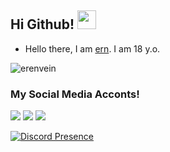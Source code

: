 ## Hi Github! <img src="https://raw.githubusercontent.com/iampavangandhi/iampavangandhi/master/gifs/Hi.gif" width="30px">

- Hello there, I am [ern](https://github.com/erenvein). I am 18 y.o.

<img src="https://komarev.com/ghpvc/?username=erenvein&label=Views&color=552b75" alt="erenvein" />

<h3>My Social Media Acconts!</h3>
<p align="left">
   <a href="https://instagram.com/erendamar_" target"blank_"><img src="https://img.shields.io/badge/INSTAGRAM%20-DC3175.svg?&style=for-the-badge&logo=instagram&logoColor=white"></a>
 <a href="https://www.sptfy.com/erenvein" target"blank_"><img src="https://img.shields.io/badge/Spotify%20-1ed760.svg?&style=for-the-badge&logo=spotify&logoColor=white"></a>
   <a href="https://www.discord.com/users/" target"blank_"><img src="https://img.shields.io/badge/Discord%20-1ed760.svg?&style=for-the-badge&logo=discord&logoColor=white"></a>


[![Discord Presence](https://lanyard.cnrad.dev/api/311184536379719680)](https://discord.com/users/311184536379719680)


</p>
